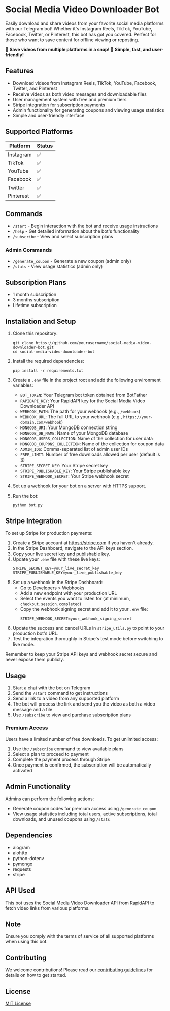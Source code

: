 # Social Media Video Downloader Bot

Easily download and share videos from your favorite social media platforms with our Telegram bot! Whether it's Instagram Reels, TikTok, YouTube, Facebook, Twitter, or Pinterest, this bot has got you covered. Perfect for those who want to save content for offline viewing or reposting.

🎥 **Save videos from multiple platforms in a snap!**
🚀 **Simple, fast, and user-friendly!**

## Features

- Download videos from Instagram Reels, TikTok, YouTube, Facebook, Twitter, and Pinterest
- Receive videos as both video messages and downloadable files
- User management system with free and premium tiers
- Stripe integration for subscription payments
- Admin functionality for generating coupons and viewing usage statistics
- Simple and user-friendly interface

## Supported Platforms

| Platform     | Status  |
| ------------ | ------- |
| Instagram    | ✅       |
| TikTok       | ✅       |
| YouTube      | ✅       |
| Facebook     | ✅       |
| Twitter      | ✅       |
| Pinterest    | ✅       |

## Commands

- `/start` - Begin interaction with the bot and receive usage instructions
- `/help` - Get detailed information about the bot's functionality
- `/subscribe` - View and select subscription plans

### Admin Commands

- `/generate_coupon` - Generate a new coupon (admin only)
- `/stats` - View usage statistics (admin only)

## Subscription Plans

- 1 month subscription
- 3 months subscription
- Lifetime subscription

## Installation and Setup

1. Clone this repository:

   ```
   git clone https://github.com/yourusername/social-media-video-downloader-bot.git
   cd social-media-video-downloader-bot
   ```

2. Install the required dependencies:

   ```
   pip install -r requirements.txt
   ```

3. Create a `.env` file in the project root and add the following environment variables:

   - `BOT_TOKEN`: Your Telegram bot token obtained from BotFather
   - `RAPIDAPI_KEY`: Your RapidAPI key for the Social Media Video Downloader API
   - `WEBHOOK_PATH`: The path for your webhook (e.g., `/webhook`)
   - `WEBHOOK_URL`: The full URL to your webhook (e.g., `https://your-domain.com/webhook`)
   - `MONGODB_URI`: Your MongoDB connection string
   - `MONGODB_DB_NAME`: Name of your MongoDB database
   - `MONGODB_USERS_COLLECTION`: Name of the collection for user data
   - `MONGODB_COUPONS_COLLECTION`: Name of the collection for coupon data
   - `ADMIN_IDS`: Comma-separated list of admin user IDs
   - `FREE_LIMIT`: Number of free downloads allowed per user (default is 3)
   - `STRIPE_SECRET_KEY`: Your Stripe secret key
   - `STRIPE_PUBLISHABLE_KEY`: Your Stripe publishable key
   - `STRIPE_WEBHOOK_SECRET`: Your Stripe webhook secret

4. Set up a webhook for your bot on a server with HTTPS support.

5. Run the bot:
   ```
   python bot.py
   ```

## Stripe Integration

To set up Stripe for production payments:

1. Create a Stripe account at https://stripe.com if you haven't already.
2. In the Stripe Dashboard, navigate to the API keys section.
3. Copy your live secret key and publishable key.
4. Update your `.env` file with these live keys:
   ```
   STRIPE_SECRET_KEY=your_live_secret_key
   STRIPE_PUBLISHABLE_KEY=your_live_publishable_key
   ```
5. Set up a webhook in the Stripe Dashboard:
   - Go to Developers > Webhooks
   - Add a new endpoint with your production URL
   - Select the events you want to listen for (at minimum, `checkout.session.completed`)
   - Copy the webhook signing secret and add it to your `.env` file:
     ```
     STRIPE_WEBHOOK_SECRET=your_webhook_signing_secret
     ```
6. Update the success and cancel URLs in `stripe_utils.py` to point to your production bot's URL.
7. Test the integration thoroughly in Stripe's test mode before switching to live mode.

Remember to keep your Stripe API keys and webhook secret secure and never expose them publicly.

## Usage

1. Start a chat with the bot on Telegram
2. Send the `/start` command to get instructions
3. Send a link to a video from any supported platform
4. The bot will process the link and send you the video as both a video message and a file
5. Use `/subscribe` to view and purchase subscription plans

### Premium Access

Users have a limited number of free downloads. To get unlimited access:

1. Use the `/subscribe` command to view available plans
2. Select a plan to proceed to payment
3. Complete the payment process through Stripe
4. Once payment is confirmed, the subscription will be automatically activated

## Admin Functionality

Admins can perform the following actions:

- Generate coupon codes for premium access using `/generate_coupon`
- View usage statistics including total users, active subscriptions, total downloads, and unused coupons using `/stats`

## Dependencies

- aiogram
- aiohttp
- python-dotenv
- pymongo
- requests
- stripe

## API Used

This bot uses the Social Media Video Downloader API from RapidAPI to fetch video links from various platforms.

## Note

Ensure you comply with the terms of service of all supported platforms when using this bot.

## Contributing

We welcome contributions! Please read our [contributing guidelines](CONTRIBUTING.md) for details on how to get started.

## License

[MIT License](LICENSE)
